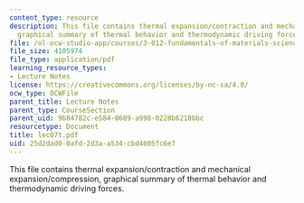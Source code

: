 ```yaml
---
content_type: resource
description: This file contains thermal expansion/contraction and mechanical expansion/compression,
  graphical summary of thermal behavior and thermodynamic driving forces.
file: /ol-ocw-studio-app/courses/3-012-fundamentals-of-materials-science-fall-2005/25d2dad00afd2d3aa534cbd4005fc6e7_lec07t.pdf
file_size: 4105974
file_type: application/pdf
learning_resource_types:
- Lecture Notes
license: https://creativecommons.org/licenses/by-nc-sa/4.0/
ocw_type: OCWFile
parent_title: Lecture Notes
parent_type: CourseSection
parent_uid: 9b84782c-e584-0689-a998-0228b6218bbc
resourcetype: Document
title: lec07t.pdf
uid: 25d2dad0-0afd-2d3a-a534-cbd4005fc6e7
---
```

This file contains thermal expansion/contraction and mechanical expansion/compression, graphical summary of thermal behavior and thermodynamic driving forces.
